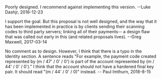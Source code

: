 Poorly designed. I recommend against implementing this version. --Luke Dashjr, 2016-12-23

I support the goal. But this proposal is not well designed, and the way that it has been implemented in practice is by clients sending their scanning codes to third party servers; linking all of their payments-- a design flaw that was called out early in this (and related proposals lives). --Greg Maxwell, 2017-03-14

No comment as to design. However, I think that there is a typo in the Identity section. A sentence reads 
"For example, the payment code created represented by (m / 47' / 0' / 0') is part of the account represented by (m / 44' / 0' / 0')."
I think that the account should not have a hardened final key pair. It should read "(m / 44' / 0' / 0)" instead.
-- Paul Imthurn, 2018-8-15
